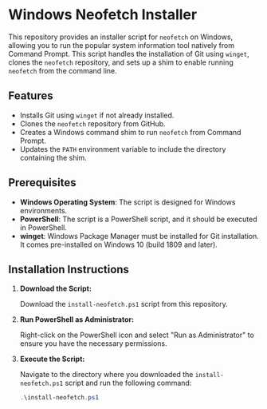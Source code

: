 # Windows Neofetch Installer

This repository provides an installer script for `neofetch` on Windows, allowing you to run the popular system information tool natively from Command Prompt. This script handles the installation of Git using `winget`, clones the `neofetch` repository, and sets up a shim to enable running `neofetch` from the command line.

## Features

- Installs Git using `winget` if not already installed.
- Clones the `neofetch` repository from GitHub.
- Creates a Windows command shim to run `neofetch` from Command Prompt.
- Updates the `PATH` environment variable to include the directory containing the shim.

## Prerequisites

- **Windows Operating System**: The script is designed for Windows environments.
- **PowerShell**: The script is a PowerShell script, and it should be executed in PowerShell.
- **winget**: Windows Package Manager must be installed for Git installation. It comes pre-installed on Windows 10 (build 1809 and later).

## Installation Instructions

1. **Download the Script:**

   Download the `install-neofetch.ps1` script from this repository.

2. **Run PowerShell as Administrator:**

   Right-click on the PowerShell icon and select "Run as Administrator" to ensure you have the necessary permissions.

3. **Execute the Script:**

   Navigate to the directory where you downloaded the `install-neofetch.ps1` script and run the following command:

   ```powershell
   .\install-neofetch.ps1

